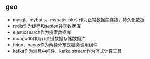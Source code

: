 ## geo

- mysql、mybatis、mybatis-plus 作为正常数据库连接，持久化数据
- redis作为缓存和sesion共享数据库
- elasticsearch作为搜索数据库
- mongodb作为非关键数据存储数据库
- feign、nacos作为两种分布式服务调用组件
- kafka作为消息中间件，kafka stream作为流式计算工具